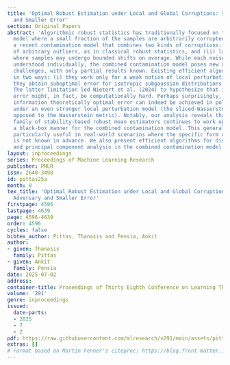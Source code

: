 ```yaml
---
title: 'Optimal Robust Estimation under Local and Global Corruptions: Stronger Adversary
  and Smaller Error'
section: Original Papers
abstract: 'Algorithmic robust statistics has traditionally focused on the contamination
  model where a small fraction of the samples are arbitrarily corrupted. We consider
  a recent contamination model that combines two kinds of corruptions: (i) small fraction
  of arbitrary outliers, as in classical robust statistics, and (ii) local perturbations,
  where samples may undergo bounded shifts on average. While each noise model is well
  understood individually, the combined contamination model poses new algorithmic
  challenges, with only partial results known. Existing efficient algorithms are limited
  in two ways: (i) they work only for a weak notion of local perturbations, and (ii)
  they obtain suboptimal error for isotropic subgaussian distributions (among others).
  The latter limitation led Nietert et al. (2024) to hypothesize that improving the
  error might, in fact, be computationally hard. Perhaps surprisingly, we show that
  information theoretically optimal error can indeed be achieved in polynomial time,
  under an even stronger local perturbation model (the sliced-Wasserstein metric as
  opposed to the Wasserstein metric). Notably, our analysis reveals that the entire
  family of stability-based robust mean estimators continues to work optimally in
  a black-box manner for the combined contamination model. This generalization is
  particularly useful in real-world scenarios where the specific form of data corruption
  is not known in advance. We also present efficient algorithms for distribution learning
  and principal component analysis in the combined contamination model.'
layout: inproceedings
series: Proceedings of Machine Learning Research
publisher: PMLR
issn: 2640-3498
id: pittas25a
month: 0
tex_title: 'Optimal Robust Estimation under Local and Global Corruptions: Stronger
  Adversary and Smaller Error'
firstpage: 4596
lastpage: 4639
page: 4596-4639
order: 4596
cycles: false
bibtex_author: Pittas, Thanasis and Pensia, Ankit
author:
- given: Thanasis
  family: Pittas
- given: Ankit
  family: Pensia
date: 2025-07-02
address:
container-title: Proceedings of Thirty Eighth Conference on Learning Theory
volume: '291'
genre: inproceedings
issued:
  date-parts:
  - 2025
  - 7
  - 2
pdf: https://raw.githubusercontent.com/mlresearch/v291/main/assets/pittas25a/pittas25a.pdf
extras: []
# Format based on Martin Fenner's citeproc: https://blog.front-matter.io/posts/citeproc-yaml-for-bibliographies/
---
```

